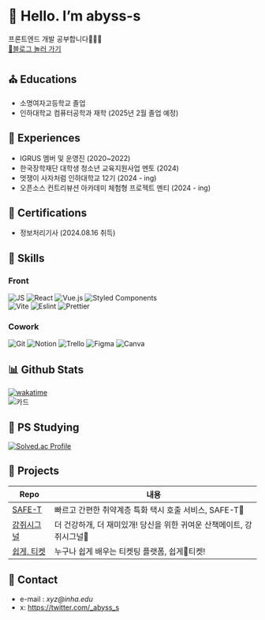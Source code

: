 # 💖 Hello. I’m abyss-s

프론트엔드 개발 공부합니다😶‍🌫️🫧  
[🔗블로그 놀러 가기](https://tomymoon.tistory.com/)

## ⛪ Educations

- 소명여자고등학교 졸업
- 인하대학교 컴퓨터공학과 재학 (2025년 2월 졸업 예정)

## 🧶 Experiences

- IGRUS 멤버 및 운영진 (2020~2022)
- 한국장학재단 대학생 청소년 교육지원사업 멘토 (2024)
- 멋쟁이 사자처럼 인하대학교 12기 (2024 - ing)
- 오픈소스 컨트리뷰션 아카데미 체험형 프로젝트 멘티 (2024 - ing)

## 🪪 Certifications

- 정보처리기사 (2024.08.16 취득)

## 🔧 Skills

### Front

![JS](https://img.shields.io/badge/JavaScript-F7DF1E?style=for-the-badge&logo=JavaScript&logoColor=white)
![React](https://img.shields.io/badge/React-20232A?style=for-the-badge&logo=react&logoColor=61DAFB)
![Vue.js](https://img.shields.io/badge/Vue.js-35495E?style=for-the-badge&logo=vue.js&logoColor=4FC08D) ![Styled Components](https://img.shields.io/badge/styled--components-DB7093?style=for-the-badge&logo=styled-components&logoColor=white)  
![Vite](https://img.shields.io/badge/vite-%23646CFF.svg?style=for-the-badge&logo=vite&logoColor=white)
![Eslint](https://img.shields.io/badge/eslint-3A33D1?style=for-the-badge&logo=eslint&logoColor=white)
![Prettier](https://img.shields.io/badge/prettier-1A2C34?style=for-the-badge&logo=prettier&logoColor=F7BA3E)

### Cowork

![Git](https://img.shields.io/badge/GIT-E44C30?style=for-the-badge&logo=git&logoColor=white)
![Notion](https://img.shields.io/badge/Notion-000000?style=for-the-badge&logo=notion&logoColor=white)
![Trello](https://img.shields.io/badge/Trello-0052CC?style=for-the-badge&logo=trello&logoColor=white)
![Figma](https://img.shields.io/badge/Figma-F24E1E?style=for-the-badge&logo=figma&logoColor=white)
![Canva](https://img.shields.io/badge/Canva-%2300C4CC.svg?&style=for-the-badge&logo=Canva&logoColor=white)

## 📊 Github Stats

[![wakatime](https://wakatime.com/badge/user/e8136b2d-915e-4640-a259-f1b1116f7e3d.svg)](https://wakatime.com/@e8136b2d-915e-4640-a259-f1b1116f7e3d)  
![카드](http://github-profile-summary-cards.vercel.app/api/cards/profile-details?username=abyss-s&theme=tokyonight)

## 💎 PS Studying

[![Solved.ac Profile](http://mazassumnida.wtf/api/generate_badge?boj=abyss)](https://solved.ac/abyss)

<!--
참고:
https://hulrud.tistory.com/3#article-3--readme-widgets
https://dkssud8150.github.io/posts/gitpage/
https://github.com/Envoy-VC/awesome-badges
-->

## 🔎 Projects

| Repo                                                                       | 내용                                                                  |
| -------------------------------------------------------------------------- | --------------------------------------------------------------------- |
| [SAFE-T](https://github.com/likelion-inha-hackathon-2/Summerthon-FE)       | 빠르고 간편한 취약계층 특화 택시 호출 서비스, SAFE-T🚕                |
| [강쥐시그널](https://github.com/likelion-inha-hackathon-2/Meong-Signal-FE) | 더 건강하개, 더 재미있개! 당신을 위한 귀여운 산책메이트, 강쥐시그널🐶 |
| [쉽게, 티켓](https://github.com/Easy-Ti-cket/easy-ticket)                  | 누구나 쉽게 배우는 티켓팅 플랫폼, 쉽게🎫티켓!                         |

## 🫧 Contact

- e-mail : _xyz@inha.edu_
- x: <https://twitter.com/_abyss_s>
